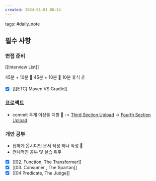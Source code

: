 ```yaml
---  
created: 2024-01-01 00:14  
---  
```

tags: #daily_note  
  
## 필수 사항
### 면접 준비
[[Interview List]]

45분 + 10분 🔎
45분 + 10분 🔎
10분 휴식 ✌️

- [x] [[[ETC] Maven VS Gradle]]

### 프로젝트
- commit 두개 이상을 지향 🤟
-> [Third Section Upload](https://github.com/youngsu5582/java-modern-study/commit/7011e880d5a8ec83f8fdc99fe78920bb9f7e3a97)
-> [Fourth Section Upload](https://github.com/youngsu5582/java-modern-study/commit/d511c984efd7840a747c7be2968ac98830cc0f8d)
### 개인 공부
- 딥하게 옵시디언 문서 작성 하나 작성 🧐
- 전체적인 공부 및 실습 위주
- [x] [[02. Function, The Transformer]]
- [x] [[03. Consumer , The Spartan]]
- [x] [[04 Predicate, The Judge]]
